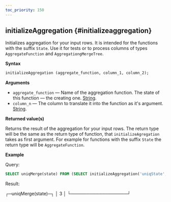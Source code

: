 ```yaml
---
toc_priority: 150
---
```


## initializeAggregation {#initializeaggregation}

Initializes aggregation for your input rows. It is intended for the functions with the suffix `State`.
Use it for tests or to process columns of types `AggregateFunction` and `AggregationgMergeTree`.

**Syntax**

``` sql
initializeAggregation (aggregate_function, column_1, column_2);
```

**Arguments**

-   `aggregate_function` — Name of the aggregation function. The state of this function — the creating one. [String](../../../sql-reference/data-types/string.md#string).
-   `column_n` — The column to translate it into the function as it's argument. [String](../../../sql-reference/data-types/string.md#string).

**Returned value(s)**

Returns the result of the aggregation for your input rows. The return type will be the same as the return type of function, that `initializeAgregation` takes as first argument.
For example for functions with the suffix `State` the return type will be `AggregateFunction`.

**Example**

Query:

```sql
SELECT uniqMerge(state) FROM (SELECT initializeAggregation('uniqState', number % 3) AS state FROM system.numbers LIMIT 10000);
```
Result:

┌─uniqMerge(state)─┐
│                3 │
└──────────────────┘
